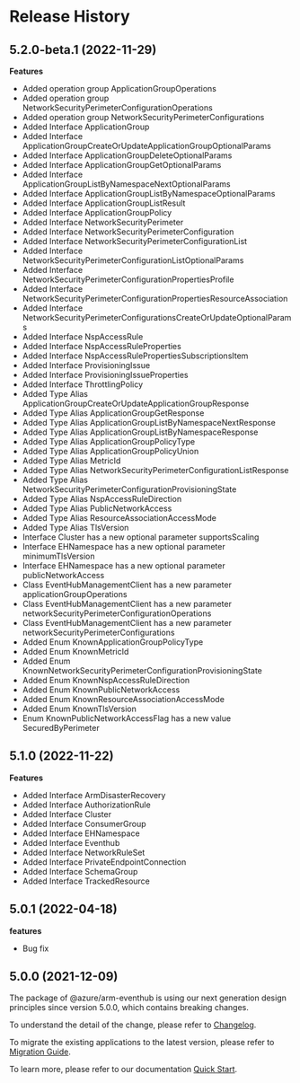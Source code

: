 # Release History
    
## 5.2.0-beta.1 (2022-11-29)
    
**Features**

  - Added operation group ApplicationGroupOperations
  - Added operation group NetworkSecurityPerimeterConfigurationOperations
  - Added operation group NetworkSecurityPerimeterConfigurations
  - Added Interface ApplicationGroup
  - Added Interface ApplicationGroupCreateOrUpdateApplicationGroupOptionalParams
  - Added Interface ApplicationGroupDeleteOptionalParams
  - Added Interface ApplicationGroupGetOptionalParams
  - Added Interface ApplicationGroupListByNamespaceNextOptionalParams
  - Added Interface ApplicationGroupListByNamespaceOptionalParams
  - Added Interface ApplicationGroupListResult
  - Added Interface ApplicationGroupPolicy
  - Added Interface NetworkSecurityPerimeter
  - Added Interface NetworkSecurityPerimeterConfiguration
  - Added Interface NetworkSecurityPerimeterConfigurationList
  - Added Interface NetworkSecurityPerimeterConfigurationListOptionalParams
  - Added Interface NetworkSecurityPerimeterConfigurationPropertiesProfile
  - Added Interface NetworkSecurityPerimeterConfigurationPropertiesResourceAssociation
  - Added Interface NetworkSecurityPerimeterConfigurationsCreateOrUpdateOptionalParams
  - Added Interface NspAccessRule
  - Added Interface NspAccessRuleProperties
  - Added Interface NspAccessRulePropertiesSubscriptionsItem
  - Added Interface ProvisioningIssue
  - Added Interface ProvisioningIssueProperties
  - Added Interface ThrottlingPolicy
  - Added Type Alias ApplicationGroupCreateOrUpdateApplicationGroupResponse
  - Added Type Alias ApplicationGroupGetResponse
  - Added Type Alias ApplicationGroupListByNamespaceNextResponse
  - Added Type Alias ApplicationGroupListByNamespaceResponse
  - Added Type Alias ApplicationGroupPolicyType
  - Added Type Alias ApplicationGroupPolicyUnion
  - Added Type Alias MetricId
  - Added Type Alias NetworkSecurityPerimeterConfigurationListResponse
  - Added Type Alias NetworkSecurityPerimeterConfigurationProvisioningState
  - Added Type Alias NspAccessRuleDirection
  - Added Type Alias PublicNetworkAccess
  - Added Type Alias ResourceAssociationAccessMode
  - Added Type Alias TlsVersion
  - Interface Cluster has a new optional parameter supportsScaling
  - Interface EHNamespace has a new optional parameter minimumTlsVersion
  - Interface EHNamespace has a new optional parameter publicNetworkAccess
  - Class EventHubManagementClient has a new parameter applicationGroupOperations
  - Class EventHubManagementClient has a new parameter networkSecurityPerimeterConfigurationOperations
  - Class EventHubManagementClient has a new parameter networkSecurityPerimeterConfigurations
  - Added Enum KnownApplicationGroupPolicyType
  - Added Enum KnownMetricId
  - Added Enum KnownNetworkSecurityPerimeterConfigurationProvisioningState
  - Added Enum KnownNspAccessRuleDirection
  - Added Enum KnownPublicNetworkAccess
  - Added Enum KnownResourceAssociationAccessMode
  - Added Enum KnownTlsVersion
  - Enum KnownPublicNetworkAccessFlag has a new value SecuredByPerimeter
    
    
## 5.1.0 (2022-11-22)
    
**Features**

  - Added Interface ArmDisasterRecovery
  - Added Interface AuthorizationRule
  - Added Interface Cluster
  - Added Interface ConsumerGroup
  - Added Interface EHNamespace
  - Added Interface Eventhub
  - Added Interface NetworkRuleSet
  - Added Interface PrivateEndpointConnection
  - Added Interface SchemaGroup
  - Added Interface TrackedResource
    
## 5.0.1 (2022-04-18)

**features**

  - Bug fix

## 5.0.0 (2021-12-09)

The package of @azure/arm-eventhub is using our next generation design principles since version 5.0.0, which contains breaking changes.

To understand the detail of the change, please refer to [Changelog](https://aka.ms/js-track2-changelog).

To migrate the existing applications to the latest version, please refer to [Migration Guide](https://aka.ms/js-track2-migration-guide).

To learn more, please refer to our documentation [Quick Start](https://aka.ms/js-track2-quickstart).
